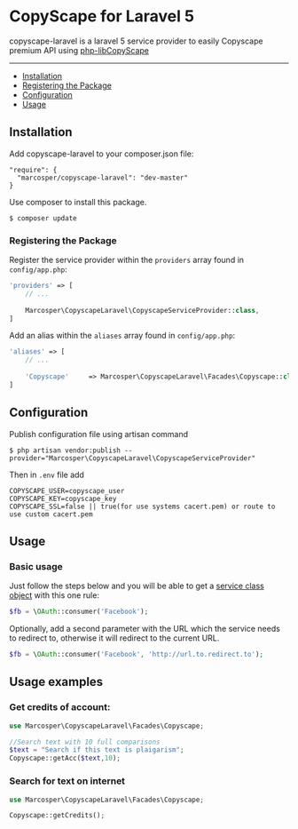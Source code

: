 # CopyScape for Laravel 5

copyscape-laravel is a laravel 5 service provider to easily Copyscape premium API using [php-libCopyScape](https://github.com/MarcosPer/php-libCopyScape)

---
 
- [Installation](#installation)
- [Registering the Package](#registering-the-package)
- [Configuration](#configuration)
- [Usage](#usage)

## Installation

Add copyscape-laravel to your composer.json file:

```
"require": {
  "marcosper/copyscape-laravel": "dev-master"
}
```

Use composer to install this package.

```
$ composer update
```

### Registering the Package

Register the service provider within the ```providers``` array found in ```config/app.php```:

```php
'providers' => [
	// ...
	
	Marcosper\CopyscapeLaravel\CopyscapeServiceProvider::class,
]
```

Add an alias within the ```aliases``` array found in ```config/app.php```:


```php
'aliases' => [
	// ...
	
	'Copyscape'     => Marcosper\CopyscapeLaravel\Facades\Copyscape::class,
]
```

## Configuration

Publish configuration file using artisan command

```
$ php artisan vendor:publish --provider="Marcosper\CopyscapeLaravel\CopyscapeServiceProvider"
```

Then in ``.env`` file add
```
COPYSCAPE_USER=copyscape_user
COPYSCAPE_KEY=copyscape_key
COPYSCAPE_SSL=false || true(for use systems cacert.pem) or route to use custom cacert.pem 
```
## Usage

### Basic usage

Just follow the steps below and you will be able to get a [service class object](https://github.com/Lusitanian/PHPoAuthLib/tree/master/src/OAuth/OAuth2/Service) with this one rule:

```php
$fb = \OAuth::consumer('Facebook');
```

Optionally, add a second parameter with the URL which the service needs to redirect to, otherwise it will redirect to the current URL.

```php
$fb = \OAuth::consumer('Facebook', 'http://url.to.redirect.to');
```

## Usage examples


### Get credits of account:

```php
use Marcosper\CopyscapeLaravel\Facades\Copyscape;

//Search text with 10 full comparisons
$text = "Search if this text is plaigarism";
Copyscape::getAcc($text,10);
```

### Search for text on internet

```php
use Marcosper\CopyscapeLaravel\Facades\Copyscape;

Copyscape::getCredits();
```